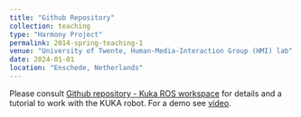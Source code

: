 ```yaml
---
title: "Github Repository"
collection: teaching
type: "Harmony Project"
permalink: 2014-spring-teaching-1
venue: "University of Twente, Human-Media-Interaction Group (HMI) lab"
date: 2024-01-01
location: "Enschede, Netherlands"
---
```

Please consult [Github repository - Kuka ROS workspace](https://github.com/hmi-utwente/hmi_harmony_kuka_ido_ws) for details and a tutorial to work with the KUKA robot. For a demo see [video](https:://arjfaber.github.io/files/Harmony_ML_Module_Final.mp4).  

